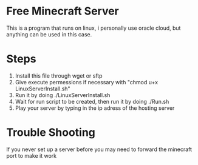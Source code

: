# Free Minecraft Server
This is a program that runs on linux, i personally use oracle cloud, but anything can be used in this case. 

# Steps
1. Install this file through wget or sftp
2. Give execute permessions if necessary with "chmod u+x LinuxServerInstall.sh"
3. Run it by doing ./LinuxServerInstall.sh
4. Wait for run script to be created, then run it by doing ./Run.sh
5. Play your server by typing in the ip adress of the hosting server
# Trouble Shooting
If you never set up a server before you may need to forward the minecraft port to make it work
